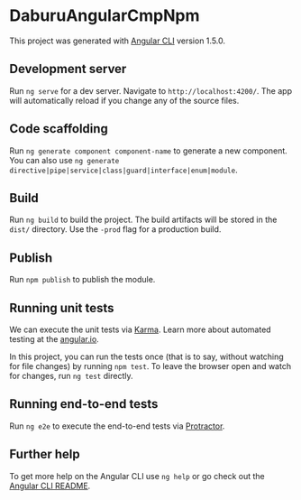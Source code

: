# DaburuAngularCmpNpm

This project was generated with [Angular CLI](https://github.com/angular/angular-cli) version 1.5.0.

## Development server

Run `ng serve` for a dev server. Navigate to `http://localhost:4200/`. The app will automatically reload if you change any of the source files.

## Code scaffolding

Run `ng generate component component-name` to generate a new component. You can also use `ng generate directive|pipe|service|class|guard|interface|enum|module`.

## Build

Run `ng build` to build the project. The build artifacts will be stored in the `dist/` directory. Use the `-prod` flag for a production build.

## Publish

Run `npm publish` to publish the module.

## Running unit tests

We can execute the unit tests via [Karma](https://karma-runner.github.io).
Learn more about automated testing at the [angular.io](https://angular.io/guide/testing).  

In this project, you can run the tests once (that is to say, without watching for file changes) by running `npm test`.  To leave the browser open and watch for changes, run `ng test` directly.

## Running end-to-end tests

Run `ng e2e` to execute the end-to-end tests via [Protractor](http://www.protractortest.org/).

## Further help

To get more help on the Angular CLI use `ng help` or go check out the [Angular CLI README](https://github.com/angular/angular-cli/blob/master/README.md).
